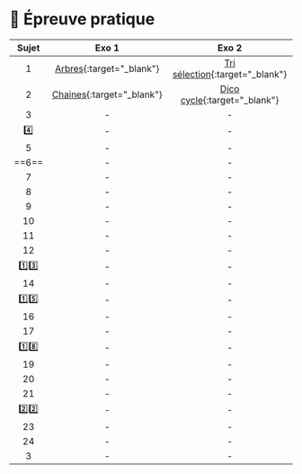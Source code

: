 # 📝 Épreuve pratique

| Sujet | Exo 1                                                                      |  Exo 2                                                                     |
|:-----:|:--------------------------------------------------------------------------:|:--------------------------------------------------------------------------:|
| 1     | [Arbres](https://www.codepuzzle.io/DH83G){:target="_blank"}                | [Tri sélection](https://www.codepuzzle.io/DH83G){:target="_blank"}         |
| 2     | [Chaines](https://www.codepuzzle.io/DSXPQ){:target="_blank"}               | [Dico cycle](https://www.codepuzzle.io/DYZWR){:target="_blank"}            |
| 3     | -               | -            |
| 4️⃣     | -               | -            |
| 5     | -               | -            |
| ==6==     | -               | -            |
| 7     | -               | -            |
| 8     | -               | -            |
| 9     | -               | -            |
| 10    | -               | -            |
| 11    | -               | -            |
| 12    | -               | -            |
| 1️⃣3️⃣    | -               | -            |
| 14     | -               | -            |
| 1️⃣5️⃣    | -               | -            |
| 16   | -               | -            |
| 17     | -               | -            |
| 1️⃣8️⃣     | -               | -            |
| 19    | -               | -            |
| 20    | -               | -            |
| 21    | -               | -            |
| 2️⃣2️⃣    | -               | -            |
| 23    | -               | -            |
| 24    | -               | -            |
| 3     | -               | -            |



<!--
- ### [Épreuve pratique niveau première - Facile (1-9)](https://notebook.basthon.fr/?from=https://raw.githubusercontent.com/abrugiere/tnsi/main/_ressources/6.1_prat11.ipynb){:target="_blank"}  

- ### [Épreuve pratique niveau première - Intermédiaire (10-17)](https://notebook.basthon.fr/?from=https://raw.githubusercontent.com/abrugiere/tnsi/main/_ressources/6.2_prat12.ipynb){:target="_blank"}  
- ### [Épreuve pratique niveau première - Confirmé (18-)](https://notebook.basthon.fr/?from=https://raw.githubusercontent.com/abrugiere/tnsi/main/_ressources/6.3_prat13.ipynb){:target="_blank"}  

- ### [Épreuve pratique niveau terminale - Facile](https://notebook.basthon.fr/?from=https://raw.githubusercontent.com/abrugiere/tnsi/main/_ressources/6.4_pratT1.ipynb){:target="_blank"}  
- ### [Épreuve pratique niveau terminale - Intermédiaire](https://notebook.basthon.fr/?from=https://raw.githubusercontent.com/abrugiere/tnsi/main/_ressources/6.5_pratT2.ipynb){:target="_blank"}  
- ### [Épreuve pratique niveau terminale - Confirmé](https://notebook.basthon.fr/?from=https://raw.githubusercontent.com/abrugiere/tnsi/main/_ressources/6.6_pratT3.ipynb){:target="_blank"}  

- ### [L'essentiel de ce qu'il faut savoir et savoir faire](https://notebook.basthon.fr/?from=https://raw.githubusercontent.com/abrugiere/tnsi/main/_ressources/6.7_essentiel.ipynb){:target="_blank"}  




-->

